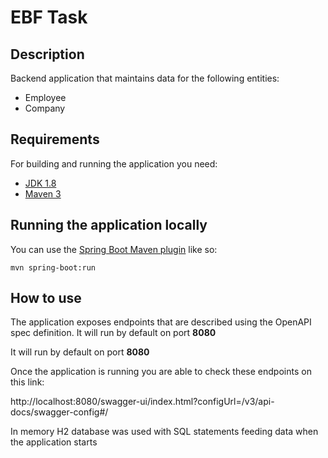 # EBF Task

## Description
Backend application that maintains data for the following entities: 

* Employee
* Company 

## Requirements

For building and running the application you need:

- [JDK 1.8](http://www.oracle.com/technetwork/java/javase/downloads/jdk8-downloads-2133151.html)
- [Maven 3](https://maven.apache.org)

## Running the application locally

You can use the [Spring Boot Maven plugin](https://docs.spring.io/spring-boot/docs/current/reference/html/build-tool-plugins-maven-plugin.html) like so:

```shell
mvn spring-boot:run
```

## How to use

The application exposes endpoints that are described using the OpenAPI spec definition. It will run by default on port **8080**

It will run by default on port **8080**

Once the application is running you are able to check these endpoints on this link:

http://localhost:8080/swagger-ui/index.html?configUrl=/v3/api-docs/swagger-config#/

In memory H2 database was used with SQL statements feeding data when the application starts



